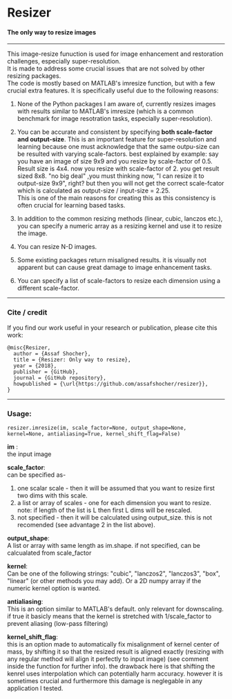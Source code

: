 # Resizer
#### The only way to resize images

--------

This image-resize funuction is used for image enhancement and restoration challenges, especially super-resolution.   
It is made to address some crucial issues that are not solved by other resizing packages.   
The code is mostly based on MATLAB's imresize function, but with a few crucial extra features. It is specifically useful due to the following reasons:

1. None of the Python packages I am aware of, currently resizes images with results similar to MATLAB's imresize (which is a common benchmark for image resotration tasks, especially super-resolution).

2. You can be accurate and consistent by specifying **both scale-factor and output-size**. This is an important feature for super-resolution and learning because one must acknowledge that the same outpu-size can be resulted with varying scale-factors. best explained by example: say you have an image of size 9x9 and you resize by scale-factor of 0.5. Result size is 4x4. now you resize with scale-factor of 2. you get result sized 8x8. "no big deal" ,you must thinking now, "I can resize it to output-size 9x9", right? but then you will not get the correct scale-fcator which is calculated as output-size / input-size = 2.25.  
This is one of the main reasons for creating this as this consistency is often crucial for learning based tasks.

3. In addition to the common resizing methods (linear, cubic, lanczos etc.), you can specify a numeric array as a resizing kernel and use it to resize the image.

4. You can resize N-D images.

5. Some existing packages return misaligned results. it is visually not apparent but can cause great damage to image enhancement tasks.

6. You can specify a list of scale-factors to resize each dimension using a different scale-factor.

--------

### Cite / credit
If you find our work useful in your research or publication, please cite this work:
```
@misc{Resizer,
  author = {Assaf Shocher},
  title = {Resizer: Only way to resize},
  year = {2018},
  publisher = {GitHub},
  journal = {GitHub repository},
  howpublished = {\url{https://github.com/assafshocher/resizer}},
}
```

--------

### Usage:
```
resizer.imresize(im, scale_factor=None, output_shape=None, kernel=None, antialiasing=True, kernel_shift_flag=False)
```

__im__ :   
the input image

__scale_factor__:    
can be specified as-  
1. one scalar scale - then it will be assumed that you want to resize first two dims with this scale.  
2. a list or array of scales - one for each dimension you want to resize. note: if length of the list is L then first L dims will be rescaled.  
3. not specified - then it will be calculated using output_size. this is not recomended (see advantage 2 in the list above).   

__output_shape__:   
A list or array with same length as im.shape. if not specified, can be calcualated from scale_factor

__kernel__:   
Can be one of the following strings: "cubic", "lanczos2", "lanczos3", "box",  "linear" (or other methods you may add). 
Or a 2D numpy array if the numeric kernel option is wanted.

__antialiasing__:   
This is an option similar to MATLAB's default. only relevant for downscaling. if true it basicly means that the kernel is stretched with 1/scale_factor to prevent aliasing (low-pass filtering)

__kernel_shift_flag__:    
this is an option made to automatically fix misalignment of kernel center of mass, by shifting it so that the resized result is aligned exactly (resizing with any regular method will align it perfectly to input image) (see comment inside the function for further info). the drawback here is that shifting the kenrel uses interpolation which can potentially harm accuracy. however it is sometimes crucial and furthermore this damage is neglegable in any application I tested.
